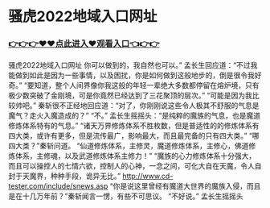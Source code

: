 # 骚虎2022地域入口网址

### <a href="https://github.com/hytcd/huah/issues/1">👉👉👉♥♥点此进入♥观看入口👈👉👉</a>

骚虎2022地域入口网址
你可以做到的，我自然也可以。”
    孟长生回应道：“不过我能做到如此是因为一些事情，以及困扰，你是如何做到这般地步的，倒是很令我好奇。”
    “要知道，整个人间界像你我这般的年轻一辈绝大多数都停留在熔炉境，只有极少数突破了金刚境，可是你竟然已经达到了三花聚顶的层次。”
    “可能是因为我比较帅吧。”
    秦斩很不正经地回应道：“对了，你刚刚说这些令人极其不舒服的气息是魔气？走火入魔造成的？”
    “不。”
    孟长生摇摇头：“是纯粹的魔族的气息，也是魔道修炼体系特有的气息。”
    “诸天万界修炼体系不胜枚数，但是普适性的的修炼体系有四大类，或许有更多，但是流传最广，影响最大，而且最完备的只有四大类。”
    “哪四大类？”秦斩问道。
    “仙道修炼体系，主修灵，魔道修炼体系，主修心，佛道修炼体系，主修魂，以及武道修炼体系主修力！”
    “魔族的心力修炼体系十分强大，而且可以操控人的七情六欲，控制人的心神，一念之间，可化大自在天魔，令人自封于天魔界，种种手段，诡异无比。”
    http://www.cd-tester.com/include/snews.asp
    “你是说这里曾经有魔道大世界的魔族入侵，而且是在十几万年前？”秦斩闻言一愣，有些不可思议。
    “不好说。”
    孟长生摇摇头
